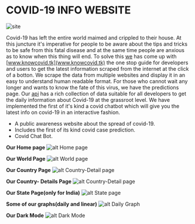 # COVID-19 INFO WEBSITE

![site](https://img.shields.io/static/v1?label=Visit&message=Our%20Site&color=green&link=http://knowcovid.tk)

Covid-19 has left the entire world maimed and crippled to their house. At this juncture it's imperative for people to be aware about the tips and tricks to be safe from this fatal disease and at the same time people are anxious as to know when this thing will end. To solve this [we](www.thinkingtomorrow.cf) has come up with [www.knowcovid.tk](www.knowcovid.tk) the one stop guide for developers and users to get the latest information scraped from the internet at the click of a botton. We scrape the data from multiple websites and display it in an easy to understand human readable format. For those who cannot wait any longer and wants to know the fate of this virus, we have the predictions page. Our [api](www.knowcovid.tk/api) has a rich collection of data suitable for all developers to get the daily information about Covid-19 at the grassroot level. We have implemented the first of it's kind a covid chatbot which will give you the latest info on covid-19 in an interactive fashion.

* A public awareness website about the spread of covid-19.
* Includes the first of its kind covid case prediction.
* Covid Chat Bot.


**Our Home page**
![alt Home page](https://github.com/thinking-tomorrow/Covid19/blob/master/images/home.jpg?raw=true)


**Our World Page**
![alt World page](https://github.com/thinking-tomorrow/Covid19/blob/master/images/world.jpg?raw=true)

**Our Country Page**
![alt Country-Detail page](https://github.com/thinking-tomorrow/Covid19/blob/master/images/country.jpg?raw=true)


**Our Country- Details Page**
![alt Country-Detail page](https://github.com/thinking-tomorrow/Covid19/blob/master/images/country-details.jpg?raw=true)

**Our State Page(only for India)**
![alt State page](https://github.com/thinking-tomorrow/Covid19/blob/master/images/state.jpg?raw=true)


**Some of our graphs(daily and linear)**
![alt Daily Graph](https://github.com/thinking-tomorrow/Covid19/blob/master/images/linear_graph.jpg?raw=true)


**Our Dark Mode**
![alt Dark Mode](https://github.com/thinking-tomorrow/Covid19/blob/master/images/dark.jpg?raw=true)
